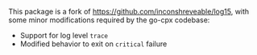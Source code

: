 This package is a fork of https://github.com/inconshreveable/log15, with some
minor modifications required by the go-cpx codebase:

 * Support for log level `trace`
 * Modified behavior to exit on `critical` failure

